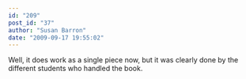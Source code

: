 ```yaml
---
id: "209"
post_id: "37"
author: "Susan Barron"
date: "2009-09-17 19:55:02"
---
```

Well, it does work as a single piece now, but it was clearly done by the different students who handled the book.
